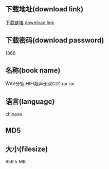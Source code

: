 ## 下载地址(download link)
[下载链接 download link](https://tutu365.netlify.app/?s=WAV%E5%88%86%E8%BD%A8+HIFI%E9%9D%93%E5%A3%B0%E6%97%A0%E5%8F%8CCD1.rar)

## 下载密码(download password)
1866

## 名称(book name)
WAV分轨 HIFI靓声无双CD1.rar.rar

## 语言(language)
chinese

## MD5


## 大小(filesize)
659.5 MB
